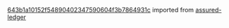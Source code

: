 [643b1a10152f54890402347590604f3b7864931c](https://github.com/insolar/assured-ledger/commit/643b1a10152f54890402347590604f3b7864931c) imported from [assured-ledger](https://github.com/insolar/assured-ledger)
